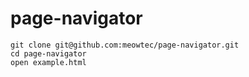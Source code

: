 page-navigator
==============

```
git clone git@github.com:meowtec/page-navigator.git
cd page-navigator
open example.html
```


